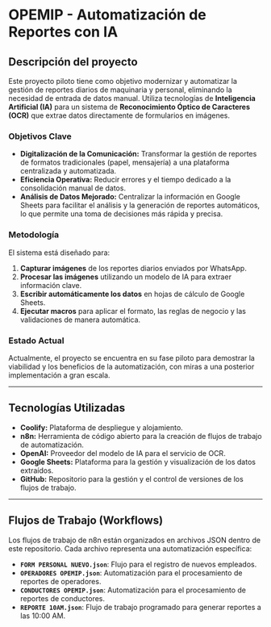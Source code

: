 # OPEMIP - Automatización de Reportes con IA

## Descripción del proyecto
Este proyecto piloto tiene como objetivo modernizar y automatizar la gestión de reportes diarios de maquinaria y personal, eliminando la necesidad de entrada de datos manual. Utiliza tecnologías de **Inteligencia Artificial (IA)** para un sistema de **Reconocimiento Óptico de Caracteres (OCR)** que extrae datos directamente de formularios en imágenes.

### Objetivos Clave
- **Digitalización de la Comunicación:** Transformar la gestión de reportes de formatos tradicionales (papel, mensajería) a una plataforma centralizada y automatizada.
- **Eficiencia Operativa:** Reducir errores y el tiempo dedicado a la consolidación manual de datos.
- **Análisis de Datos Mejorado:** Centralizar la información en Google Sheets para facilitar el análisis y la generación de reportes automáticos, lo que permite una toma de decisiones más rápida y precisa.

### Metodología
El sistema está diseñado para:
1. **Capturar imágenes** de los reportes diarios enviados por WhatsApp.
2. **Procesar las imágenes** utilizando un modelo de IA para extraer información clave.
3. **Escribir automáticamente los datos** en hojas de cálculo de Google Sheets.
4. **Ejecutar macros** para aplicar el formato, las reglas de negocio y las validaciones de manera automática.

### Estado Actual
Actualmente, el proyecto se encuentra en su fase piloto para demostrar la viabilidad y los beneficios de la automatización, con miras a una posterior implementación a gran escala.

---

## Tecnologías Utilizadas
- **Coolify:** Plataforma de despliegue y alojamiento.
- **n8n:** Herramienta de código abierto para la creación de flujos de trabajo de automatización.
- **OpenAI:** Proveedor del modelo de IA para el servicio de OCR.
- **Google Sheets:** Plataforma para la gestión y visualización de los datos extraídos.
- **GitHub:** Repositorio para la gestión y el control de versiones de los flujos de trabajo.

---

## Flujos de Trabajo (Workflows)
Los flujos de trabajo de n8n están organizados en archivos JSON dentro de este repositorio. Cada archivo representa una automatización específica:

- **`FORM PERSONAL NUEVO.json`**: Flujo para el registro de nuevos empleados.
- **`OPERADORES OPEMIP.json`**: Automatización para el procesamiento de reportes de operadores.
- **`CONDUCTORES OPEMIP.json`**: Automatización para el procesamiento de reportes de conductores.
- **`REPORTE 10AM.json`**: Flujo de trabajo programado para generar reportes a las 10:00 AM.
